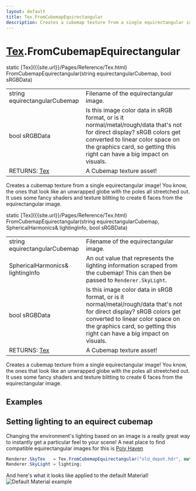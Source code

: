 ```yaml
---
layout: default
title: Tex.FromCubemapEquirectangular
description: Creates a cubemap texture from a single equirectangular image! You know, the ones that look like an unwrapped globe with the poles all streetched out. It uses some fancy shaders and texture blitting to create 6 faces from the equirectangular image.
---
```

# [Tex]({{site.url}}/Pages/Reference/Tex.html).FromCubemapEquirectangular

<div class='signature' markdown='1'>
static [Tex]({{site.url}}/Pages/Reference/Tex.html) FromCubemapEquirectangular(string equirectangularCubemap, bool sRGBData)
</div>

|  |  |
|--|--|
|string equirectangularCubemap|Filename of the equirectangular             image.|
|bool sRGBData|Is this image color data in sRGB format,              or is it normal/metal/rough/data that's not for direct display?             sRGB colors get converted to linear color space on the graphics             card, so getting this right can have a big impact on visuals.|
|RETURNS: [Tex]({{site.url}}/Pages/Reference/Tex.html)|A Cubemap texture asset!|

Creates a cubemap texture from a single equirectangular
image! You know, the ones that look like an unwrapped globe with
the poles all streetched out. It uses some fancy shaders and
texture blitting to create 6 faces from the equirectangular
image.
<div class='signature' markdown='1'>
static [Tex]({{site.url}}/Pages/Reference/Tex.html) FromCubemapEquirectangular(string equirectangularCubemap, SphericalHarmonics& lightingInfo, bool sRGBData)
</div>

|  |  |
|--|--|
|string equirectangularCubemap|Filename of the equirectangular              image.|
|SphericalHarmonics& lightingInfo|An out value that represents the              lighting information scraped from the cubemap! This can then be             passed to `Renderer.SkyLight`.|
|bool sRGBData|Is this image color data in sRGB format,              or is it normal/metal/rough/data that's not for direct display?              sRGB colors get converted to linear color space on the graphics             card, so getting this right can have a big impact on visuals.|
|RETURNS: [Tex]({{site.url}}/Pages/Reference/Tex.html)|A Cubemap texture asset!|

Creates a cubemap texture from a single equirectangular
image! You know, the ones that look like an unwrapped globe with
the poles all streetched out. It uses some fancy shaders and texture
blitting to create 6 faces from the equirectangular image.




## Examples

## Setting lighting to an equirect cubemap
Changing the environment's lighting based on an image is a really
great way to instantly get a particular feel to your scene! A neat
place to find compatible equirectangular images for this is
[Poly Haven](https://polyhaven.com/hdris)
```csharp
Renderer.SkyTex   = Tex.FromCubemapEquirectangular("old_depot.hdr", out SphericalHarmonics lighting);
Renderer.SkyLight = lighting;
```
And here's what it looks like applied to the default Material!
![Default Material example]({{site.screen_url}}/MaterialDefault.jpg)

